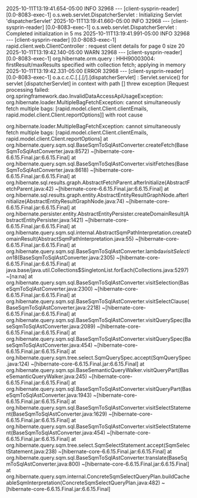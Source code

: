 2025-10-11T13:19:41.654-05:00  INFO 32968 --- [client-sysprin-reader] [0.0-8083-exec-1] o.s.web.servlet.DispatcherServlet        : Initializing Servlet 'dispatcherServlet'
2025-10-11T13:19:41.660-05:00  INFO 32968 --- [client-sysprin-reader] [0.0-8083-exec-1] o.s.web.servlet.DispatcherServlet        : Completed initialization in 5 ms
2025-10-11T13:19:41.991-05:00  INFO 32968 --- [client-sysprin-reader] [0.0-8083-exec-1] rapid.client.web.ClientController        : request client details for page 0 size 20
2025-10-11T13:19:42.140-05:00  WARN 32968 --- [client-sysprin-reader] [0.0-8083-exec-1] org.hibernate.orm.query                  : HHH90003004: firstResult/maxResults specified with collection fetch; applying in memory
2025-10-11T13:19:42.331-05:00 ERROR 32968 --- [client-sysprin-reader] [0.0-8083-exec-1] o.a.c.c.C.[.[.[/].[dispatcherServlet]    : Servlet.service() for servlet [dispatcherServlet] in context with path [] threw exception [Request processing failed: org.springframework.dao.InvalidDataAccessApiUsageException: org.hibernate.loader.MultipleBagFetchException: cannot simultaneously fetch multiple bags: [rapid.model.client.Client.clientEmails, rapid.model.client.Client.reportOptions]] with root cause

org.hibernate.loader.MultipleBagFetchException: cannot simultaneously fetch multiple bags: [rapid.model.client.Client.clientEmails, rapid.model.client.Client.reportOptions]
        at org.hibernate.query.sqm.sql.BaseSqmToSqlAstConverter.createFetch(BaseSqmToSqlAstConverter.java:8572) ~[hibernate-core-6.6.15.Final.jar:6.6.15.Final]
        at org.hibernate.query.sqm.sql.BaseSqmToSqlAstConverter.visitFetches(BaseSqmToSqlAstConverter.java:8618) ~[hibernate-core-6.6.15.Final.jar:6.6.15.Final]
        at org.hibernate.sql.results.graph.AbstractFetchParent.afterInitialize(AbstractFetchParent.java:42) ~[hibernate-core-6.6.15.Final.jar:6.6.15.Final]
        at org.hibernate.sql.results.graph.entity.AbstractEntityResultGraphNode.afterInitialize(AbstractEntityResultGraphNode.java:74) ~[hibernate-core-6.6.15.Final.jar:6.6.15.Final]
        at org.hibernate.persister.entity.AbstractEntityPersister.createDomainResult(AbstractEntityPersister.java:1421) ~[hibernate-core-6.6.15.Final.jar:6.6.15.Final]
        at org.hibernate.query.sqm.sql.internal.AbstractSqmPathInterpretation.createDomainResult(AbstractSqmPathInterpretation.java:55) ~[hibernate-core-6.6.15.Final.jar:6.6.15.Final]
        at org.hibernate.query.sqm.sql.BaseSqmToSqlAstConverter.lambda$visitSelection$18(BaseSqmToSqlAstConverter.java:2305) ~[hibernate-core-6.6.15.Final.jar:6.6.15.Final]
        at java.base/java.util.Collections$SingletonList.forEach(Collections.java:5297) ~[na:na]
        at org.hibernate.query.sqm.sql.BaseSqmToSqlAstConverter.visitSelection(BaseSqmToSqlAstConverter.java:2300) ~[hibernate-core-6.6.15.Final.jar:6.6.15.Final]
        at org.hibernate.query.sqm.sql.BaseSqmToSqlAstConverter.visitSelectClause(BaseSqmToSqlAstConverter.java:2218) ~[hibernate-core-6.6.15.Final.jar:6.6.15.Final]
        at org.hibernate.query.sqm.sql.BaseSqmToSqlAstConverter.visitQuerySpec(BaseSqmToSqlAstConverter.java:2089) ~[hibernate-core-6.6.15.Final.jar:6.6.15.Final]
        at org.hibernate.query.sqm.sql.BaseSqmToSqlAstConverter.visitQuerySpec(BaseSqmToSqlAstConverter.java:454) ~[hibernate-core-6.6.15.Final.jar:6.6.15.Final]
        at org.hibernate.query.sqm.tree.select.SqmQuerySpec.accept(SqmQuerySpec.java:124) ~[hibernate-core-6.6.15.Final.jar:6.6.15.Final]
        at org.hibernate.query.sqm.spi.BaseSemanticQueryWalker.visitQueryPart(BaseSemanticQueryWalker.java:245) ~[hibernate-core-6.6.15.Final.jar:6.6.15.Final]
        at org.hibernate.query.sqm.sql.BaseSqmToSqlAstConverter.visitQueryPart(BaseSqmToSqlAstConverter.java:1943) ~[hibernate-core-6.6.15.Final.jar:6.6.15.Final]
        at org.hibernate.query.sqm.sql.BaseSqmToSqlAstConverter.visitSelectStatement(BaseSqmToSqlAstConverter.java:1629) ~[hibernate-core-6.6.15.Final.jar:6.6.15.Final]
        at org.hibernate.query.sqm.sql.BaseSqmToSqlAstConverter.visitSelectStatement(BaseSqmToSqlAstConverter.java:454) ~[hibernate-core-6.6.15.Final.jar:6.6.15.Final]
        at org.hibernate.query.sqm.tree.select.SqmSelectStatement.accept(SqmSelectStatement.java:238) ~[hibernate-core-6.6.15.Final.jar:6.6.15.Final]
        at org.hibernate.query.sqm.sql.BaseSqmToSqlAstConverter.translate(BaseSqmToSqlAstConverter.java:800) ~[hibernate-core-6.6.15.Final.jar:6.6.15.Final]
        at org.hibernate.query.sqm.internal.ConcreteSqmSelectQueryPlan.buildCacheableSqmInterpretation(ConcreteSqmSelectQueryPlan.java:482) ~[hibernate-core-6.6.15.Final.jar:6.6.15.Final]
